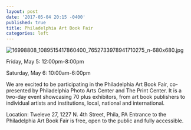 ```yaml
---
layout: post
date: '2017-05-04 20:15 -0400'
published: true
title: Philadelphia Art Book Fair
categories: left
---
```

![16998808_1089515417860400_7652733978941710275_n-680x680.jpg]({{site.baseurl}}/assets/img/16998808_1089515417860400_7652733978941710275_n-680x680.jpg)

Friday, May 5: 12:00pm-8:00pm

Saturday, May 6: 10:00am-6:00pm

We are excited to be participating in the Philadelphia Art Book Fair, co-presented by Philadelphia Photo Arts Center and The Print Center. It is a two-day event showcasing 70 plus exhibitors, from art book publishers to individual artists and institutions, local, national and international.

Location: Tweleve 27, 1227 N. 4th Street, Phila, PA
Entrance to the Philadelphia Art Book Fair is free, open to the public and fully accessible.
